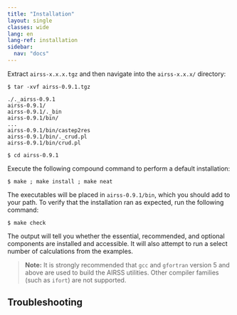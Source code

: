 ```yaml
---
title: "Installation"
layout: single
classes: wide
lang: en
lang-ref: installation
sidebar:
  nav: "docs"
---
```


Extract `airss-x.x.x.tgz` and then navigate into the `airss-x.x.x/` directory:

```console
$ tar -xvf airss-0.9.1.tgz

./._airss-0.9.1
airss-0.9.1/
airss-0.9.1/._bin
airss-0.9.1/bin/
...
airss-0.9.1/bin/castep2res
airss-0.9.1/bin/._crud.pl
airss-0.9.1/bin/crud.pl

$ cd airss-0.9.1
```

Execute the following compound command to perform a default installation:

```console
$ make ; make install ; make neat
```

The executables will be placed in `airss-0.9.1/bin`, which you should add to your path. To verify that the installation ran as expected, run the following command:

```console
$ make check
```

The output will tell you whether the essential, recommended, and optional components are installed and accessible. It will also attempt to run a select number of calculations from the examples.

> **Note:** It is strongly recommended that `gcc` and `gfortran` version 5 and above are used to build the AIRSS
utilities. Other compiler families (such as `ifort`) are not supported.

Troubleshooting
---------------
